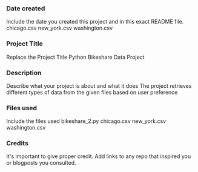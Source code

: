 ### Date created
Include the date you created this project and in this exact README file.
chicago.csv 
new_york.csv 
washington.csv 

### Project Title
Replace the Project Title
Python Bikeshare Data Project 

### Description
Describe what your project is about and what it does
The project retrieves different types of data from the given files based on user preference

### Files used
Include the files used
bikeshare_2.py
chicago.csv
new_york.csv 
washington.csv 

### Credits
It's important to give proper credit. Add links to any repo that inspired you or blogposts you consulted.


